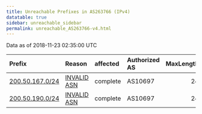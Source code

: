 ```yaml
---
title: Unreachable Prefixes in AS263766 (IPv4)
datatable: true
sidebar: unreachable_sidebar
permalink: unreachable_AS263766-v4.html
---
```


Data as of 2018-11-23 02:35:00 UTC


<div class="datatable-begin"></div>

| Prefix                                                   | Reason                                                                                                  | affected   | Authorized AS   |   MaxLength | Anchor                                         |   unreachable /24s |
|:---------------------------------------------------------|:--------------------------------------------------------------------------------------------------------|:-----------|:----------------|------------:|:-----------------------------------------------|-------------------:|
| [200.50.167.0/24](https://stat.ripe.net/200.50.167.0/24) | [INVALID ASN](https://rpki-validator.ripe.net/announcement-preview?asn=AS263766&prefix=200.50.167.0/24) | complete   | AS10697         |          24 | [LACNIC](unreachable_LACNIC_RPKI_Root-v4.html) |                  1 |
| [200.50.190.0/24](https://stat.ripe.net/200.50.190.0/24) | [INVALID ASN](https://rpki-validator.ripe.net/announcement-preview?asn=AS263766&prefix=200.50.190.0/24) | complete   | AS10697         |          24 | [LACNIC](unreachable_LACNIC_RPKI_Root-v4.html) |                  1 |

<div class="datatable-end"></div>